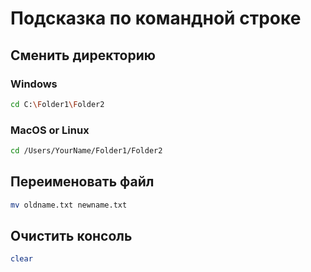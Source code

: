 ﻿# Подсказка по командной строке

## Сменить директорию

### Windows

````sh
cd C:\Folder1\Folder2
````

### MacOS or Linux

````sh
cd /Users/YourName/Folder1/Folder2
````

## Переименовать файл

````sh
mv oldname.txt newname.txt
````

## Очистить консоль

````sh
clear
````
